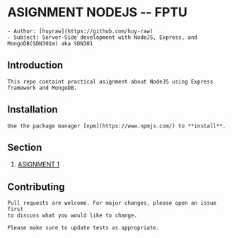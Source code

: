 # ASIGNMENT NODEJS -- FPTU 
    - Author: [huyraw](https://github.com/huy-raw) 
    - Subject: Server-Side development with NodeJS, Express, and MongoDB(SDN301m) aka SDN301

## Introduction
    This repo containt practical asignment about NodeJS using Express framework and MongoDB. 
## Installation
    Use the package manager [npm](https://www.npmjs.com/) to **install**.

## Section
 1. [ASIGNMENT 1](https://github.com/huy-raw/asignment-nodejs-fptu/tree/main/ASIGNMENT_1)

## Contributing
    Pull requests are welcome. For major changes, please open an issue first
    to discuss what you would like to change.

    Please make sure to update tests as appropriate.


